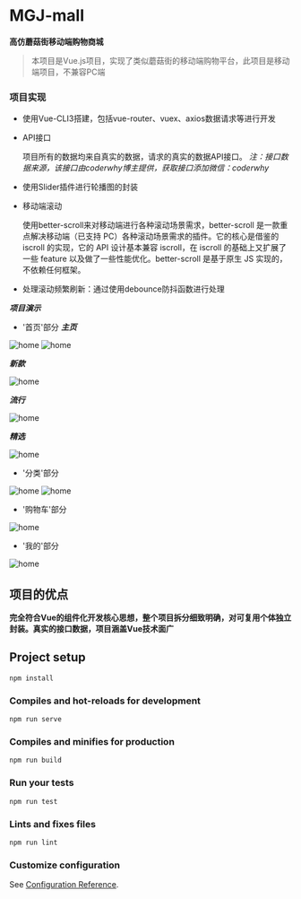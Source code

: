 # MGJ-mall

  **高仿蘑菇街移动端购物商城**
  > 本项目是Vue.js项目，实现了类似蘑菇街的移动端购物平台，此项目是移动端项目，不兼容PC端
 
### 项目实现

  * 使用Vue-CLI3搭建，包括vue-router、vuex、axios数据请求等进行开发
  * API接口
    
    项目所有的数据均来自真实的数据，请求的真实的数据API接口。
    *注：接口数据来源，该接口由coderwhy博主提供，获取接口添加微信：coderwhy*
  
  * 使用Slider插件进行轮播图的封装
  * 移动端滚动
    
    使用better-scroll来对移动端进行各种滚动场景需求，better-scroll 是一款重点解决移动端（已支持 PC）各种滚动场景需求的插件。它的核心是借鉴的
    iscroll 的实现，它的 API 设计基本兼容 iscroll，在 iscroll 的基础上又扩展了一些 feature 以及做了一些性能优化。better-scroll 是基于原生 
    JS 实现的，不依赖任何框架。
  
  * 处理滚动频繁刷新：通过使用debounce防抖函数进行处理
  
***项目演示***
  
* '首页'部分
***主页***

![home](https://github.com/GDYG/MGJ-mall/blob/master/src/assets/css/images/home.jpg)
![home](https://github.com/GDYG/MGJ-mall/blob/master/src/assets/css/images/detail.jpg)

***新款***

![home](https://github.com/GDYG/MGJ-mall/blob/master/src/assets/css/images/new.jpg)

***流行***

![home](https://github.com/GDYG/MGJ-mall/blob/master/src/assets/css/images/pop.jpg)

***精选***

![home](https://github.com/GDYG/MGJ-mall/blob/master/src/assets/css/images/sell.jpg)
      
* '分类'部分
    
![home](https://github.com/GDYG/MGJ-mall/blob/master/src/assets/css/images/category.jpg)
![home](https://github.com/GDYG/MGJ-mall/blob/master/src/assets/css/images/category2.jpg)
    
* '购物车'部分

![home](https://github.com/GDYG/MGJ-mall/blob/master/src/assets/css/images/cart.jpg)

* '我的'部分

![home](https://github.com/GDYG/MGJ-mall/blob/master/src/assets/css/images/profile.jpg)

## 项目的优点
  
  **完全符合Vue的组件化开发核心思想，整个项目拆分细致明确，对可复用个体独立封装。真实的接口数据，项目涵盖Vue技术面广**
  
## Project setup
```
npm install
```

### Compiles and hot-reloads for development
```
npm run serve
```

### Compiles and minifies for production
```
npm run build
```

### Run your tests
```
npm run test
```

### Lints and fixes files
```
npm run lint
```

### Customize configuration
See [Configuration Reference](https://cli.vuejs.org/config/).

